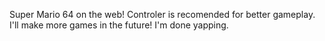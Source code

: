 Super Mario 64 on the web!
Controler is recomended for better gameplay.
I'll make more games in the future!
I'm done yapping.
